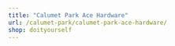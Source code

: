 ```yaml
---
title: "Calumet Park Ace Hardware"
url: /calumet-park/calumet-park-ace-hardware/
shop: doityourself
---
```

